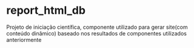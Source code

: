 # report_html_db
Projeto de iniciação científica, componente utilizado para gerar site(com conteúdo dinâmico) baseado nos resultados de componentes utilizados anteriormente
